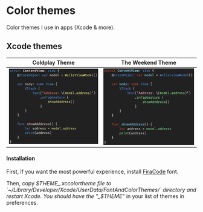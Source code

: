 # Color themes

Color themes I use in apps (Xcode & more).

## Xcode themes

| Coldplay Theme | The Weekend Theme |
| -------------- | ----------------- |
| ![Coldplay Theme preview](coldplay-theme-preview.png) | ![The Weekend Theme preview](the-weekend-theme-preview.png) |

#### Installation

First, if you want the most powerful experience, install [FiraCode](https://github.com/tonsky/FiraCode) font.

Then, copy _$THEME_.xccolortheme file to `~/Library/Developer/Xcode/UserData/FontAndColorThemes/` directory and restart Xcode. You should have the "_$THEME_" in your list of themes in preferences.
